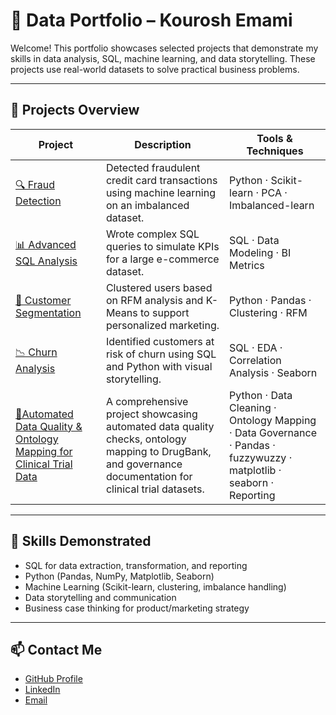# 📁 Data Portfolio – Kourosh Emami

Welcome! This portfolio showcases selected projects that demonstrate my skills in data analysis, SQL, machine learning, and data storytelling. These projects use real-world datasets to solve practical business problems.

---

## 📂 Projects Overview

| Project | Description | Tools & Techniques |
|--------|-------------|--------------------|
| [🔍 Fraud Detection](https://github.com/KouroshEmami/Fraud-Detection) | Detected fraudulent credit card transactions using machine learning on an imbalanced dataset. | Python · Scikit-learn · PCA · Imbalanced-learn |
| [📊 Advanced SQL Analysis](https://github.com/KouroshEmami/Advanced-SQL-Analysis) | Wrote complex SQL queries to simulate KPIs for a large e-commerce dataset. | SQL · Data Modeling · BI Metrics |
| [👥 Customer Segmentation](https://github.com/KouroshEmami/Customer-Segmentation) | Clustered users based on RFM analysis and K-Means to support personalized marketing. | Python · Pandas · Clustering · RFM |
| [📉 Churn Analysis](https://github.com/KouroshEmami/ECommerce-Customer-Churn-Analysis-Identifying-At-Risk-Customers) | Identified customers at risk of churn using SQL and Python with visual storytelling. | SQL · EDA · Correlation Analysis · Seaborn |
| [💊Automated Data Quality & Ontology Mapping for Clinical Trial Data](https://github.com/KouroshEmami/Automated-Data-Quality-Ontology-Mapping-for-Clinical-Trial-Data) | A comprehensive project showcasing automated data quality checks, ontology mapping to DrugBank, and governance documentation for clinical trial datasets. | Python · Data Cleaning · Ontology Mapping · Data Governance · Pandas · fuzzywuzzy · matplotlib · seaborn · Reporting |
---

## 🧠 Skills Demonstrated

- SQL for data extraction, transformation, and reporting
- Python (Pandas, NumPy, Matplotlib, Seaborn)
- Machine Learning (Scikit-learn, clustering, imbalance handling)
- Data storytelling and communication
- Business case thinking for product/marketing strategy

---

## 📫 Contact Me

- [GitHub Profile](https://github.com/KouroshEmami)
- [LinkedIn](https://www.linkedin.com/in/kourosh-emami/)
- [Email](kourosh.emamyy@gmail.com)

